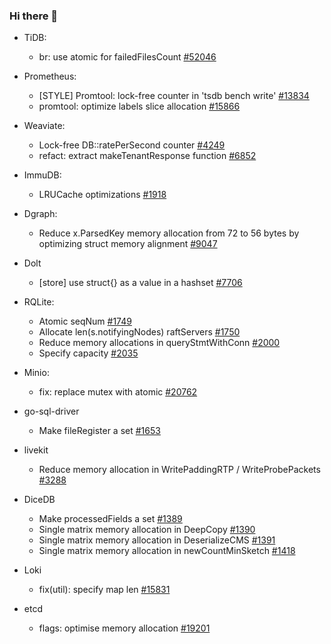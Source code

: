 ### Hi there 👋

- TiDB:
   - br: use atomic for failedFilesCount [#52046](https://github.com/pingcap/tidb/pull/52046)

- Prometheus:
   - [STYLE] Promtool: lock-free counter in 'tsdb bench write' [#13834](https://github.com/prometheus/prometheus/pull/13834)
   - promtool: optimize labels slice allocation [#15866](https://github.com/prometheus/prometheus/pull/15866)

- Weaviate:
   - Lock-free DB::ratePerSecond counter [#4249](https://github.com/weaviate/weaviate/pull/4249)
   - refact: extract makeTenantResponse function [#6852](https://github.com/weaviate/weaviate/pull/6852)

- ImmuDB:
   - LRUCache optimizations [#1918](https://github.com/codenotary/immudb/pull/1918)

- Dgraph:
   - Reduce x.ParsedKey memory allocation from 72 to 56 bytes by optimizing struct memory alignment [#9047](https://github.com/dgraph-io/dgraph/pull/9047)

- Dolt
   - [store] use struct{} as a value in a hashset [#7706](https://github.com/dolthub/dolt/pull/7706)

- RQLite:
   - Atomic seqNum [#1749](https://github.com/rqlite/rqlite/pull/1749)
   - Allocate len(s.notifyingNodes) raftServers [#1750](https://github.com/rqlite/rqlite/pull/1750)
   - Reduce memory allocations in queryStmtWithConn [#2000](https://github.com/rqlite/rqlite/pull/2000)
   - Specify capacity [#2035](https://github.com/rqlite/rqlite/pull/2035)

- Minio:
   - fix: replace mutex with atomic [#20762](https://github.com/minio/minio/pull/20762)

- go-sql-driver
   - Make fileRegister a set [#1653](https://github.com/go-sql-driver/mysql/pull/1653)
 
- livekit
   - Reduce memory allocation in WritePaddingRTP / WriteProbePackets [#3288](https://github.com/livekit/livekit/pull/3288)

- DiceDB
   - Make processedFields a set [#1389](https://github.com/DiceDB/dice/pull/1389)
   - Single matrix memory allocation in DeepCopy [#1390](https://github.com/DiceDB/dice/pull/1390)
   - Single matrix memory allocation in DeserializeCMS [#1391](https://github.com/DiceDB/dice/pull/1391)
   - Single matrix memory allocation in newCountMinSketch [#1418](https://github.com/DiceDB/dice/pull/1418)

- Loki
   -  fix(util): specify map len [#15831](https://github.com/grafana/loki/pull/15831)
 
- etcd
   -  flags: optimise memory allocation [#19201](https://github.com/etcd-io/etcd/pull/19201)
